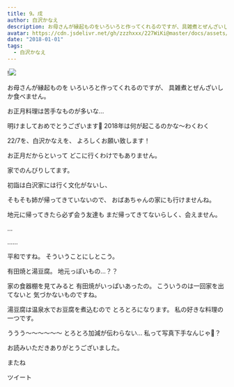```yaml
---
title: 9。戌
author: 白沢かなえ
description: お母さんが縁起ものをいろいろと作ってくれるのですが、具雑煮とぜんざいしか食べません。お正月料理は苦手なものが多いな…明けましておめでとうございます🎍2018年は何が起こる...
avatar: https://cdn.jsdelivr.net/gh/zzzhxxx/227WiKi@master/docs/assets/photo/avatar/kanae.jpg
date: "2018-01-01"
tags:
  - 白沢かなえ
---
```


!![](https://cdn.jsdelivr.net/gh/zzzhxxx/227WiKi-image@master/blog-image/kanae-2018-01-01_1.jpg)







お母さんが縁起ものを
いろいろと作ってくれるのですが、
具雑煮とぜんざいしか食べません。

お正月料理は苦手なものが多いな…





明けましておめでとうございます🎍
2018年は何が起こるのかな〜わくわく

22/7を、白沢かなえを、
よろしくお願い致します！








お正月だからといって
どこに行くわけでもありません。

家でのんびりしてます。


初詣は白沢家には行く文化がないし、

そもそも姉が帰ってきていないので、
おばあちゃんの家にも行けませんね。

地元に帰ってきたら必ず会う友達も
まだ帰ってきてないらしく、会えません。








…





……







平和ですね。
そういうことにしとこう。











有田焼と湯豆腐。
地元っぽいもの…？？



家の食器棚を見てみると
有田焼がいっぱいあったの。
こういうのは一回家を出てないと
気づかないものですね。



湯豆腐は温泉水でお豆腐を煮込むので
とろとろになります。
私の好きな料理の一つです。

ううう〜〜〜〜〜〜
とろとろ加減が伝わらない…
私って写真下手なんじゃ🤔？






お読みいただきありがとうございました。

またね


ツイート



